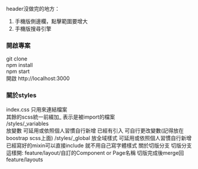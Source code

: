 header沒做完的地方：
1. 手機版側邊欄，點擊範圍要增大
2. 手機版搜尋引擎

### 開啟專案
git clone    
npm install   
npm start   
開啟 http://localhost:3000


### 關於styles

index.css 只用來連結檔案   
其餘的scss統一前綴加_ 表示是被import的檔案   
/styles/_variables   
放變數
可延用或依照個人習慣自行新增
已經有引入
可自行更改變數(記得放在boostrap scss上面)
/styles/_global
放全域樣式
可延用或依照個人習慣自行新增
已經寫好的mixin可以直接include 就不用自己寫字體樣式
關於切版分支
切版分支這樣開: feature/layout/自訂的Component or Page名稱
切版完成後merge回 feature/layouts
